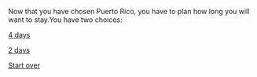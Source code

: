 Now that you have chosen Puerto Rico, you have to plan how long you will want to stay.You have two choices:

[4 days](../4-days/options-to-do.md)

[2 days](../2-days/rethink.md)

[Start over](../README.md)